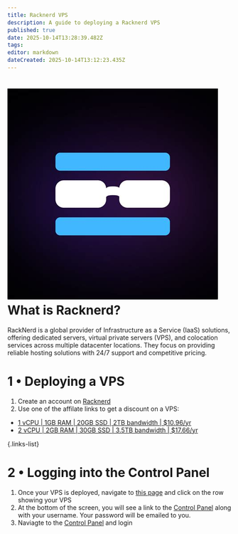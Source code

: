 ```yaml
---
title: Racknerd VPS
description: A guide to deploying a Racknerd VPS
published: true
date: 2025-10-14T13:28:39.482Z
tags: 
editor: markdown
dateCreated: 2025-10-14T13:12:23.435Z
---
```


# <img src="/racknerd.jpg" class="tab-icon"> What is Racknerd?

RackNerd is a global provider of Infrastructure as a Service (IaaS) solutions, offering dedicated servers, virtual private servers (VPS), and colocation services across multiple datacenter locations. They focus on providing reliable hosting solutions with 24/7 support and competitive pricing.

# 1 • Deploying a VPS

1. Create an account on [Racknerd](https://www.racknerd.com/)
1. Use one of the affilate links to get a discount on a VPS:

- [1 vCPU | 1GB RAM | 20GB SSD | 2TB bandwidth | $10.96/yr](https://my.racknerd.com/aff.php?aff=15328&pid=912)
- [2 vCPU | 2GB RAM | 30GB SSD | 3.5TB bandwidth | $17.66/yr](https://my.racknerd.com/aff.php?aff=15328&pid=913)

{.links-list}

# 2 • Logging into the Control Panel
1. Once your VPS is deployed, navigate to [this page](https://my.racknerd.com/clientarea.php?action=services) and click on the row showing your VPS
1. At the bottom of the screen, you will see a link to the [Control Panel](https://nerdvm.racknerd.com/) along with your username. Your password will be emailed to you.
1. Naviagte to the [Control Panel](https://nerdvm.racknerd.com/) and login
